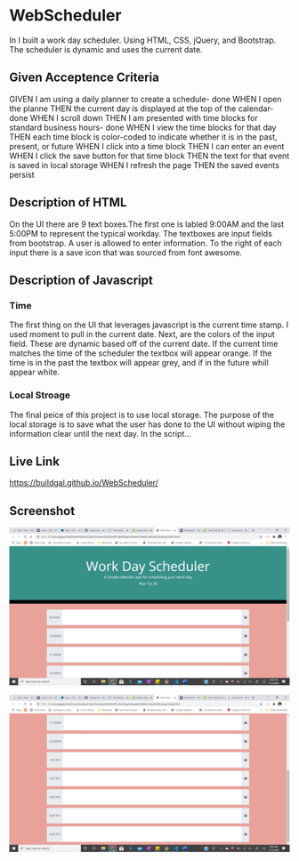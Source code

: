 
# WebScheduler
In I built a work day scheduler. Using HTML, CSS, jQuery, and Bootstrap. The scheduler is dynamic and uses the current date.

## Given Acceptence Criteria 
GIVEN I am using a daily planner to create a schedule- done
WHEN I open the planne
THEN the current day is displayed at the top of the calendar- done
WHEN I scroll down
THEN I am presented with time blocks for standard business hours- done
WHEN I view the time blocks for that day
THEN each time block is color-coded to indicate whether it is in the past, present, or future
WHEN I click into a time block
THEN I can enter an event
WHEN I click the save button for that time block
THEN the text for that event is saved in local storage
WHEN I refresh the page
THEN the saved events persist

## Description of HTML
On the UI there are 9 text boxes.The first one is labled 9:00AM and the last 5:00PM to represent the typical workday. The textboxes are input fields from bootstrap. A user is allowed to enter information. To the right of each input there is a save icon that was sourced from font awesome.

## Description of Javascript 

### Time 
The first thing on the UI that leverages javascript is the current time stamp. I used moment to pull in the current date. Next, are the colors of the input field. These are dynamic based off of the current date. If the current time matches the time of the scheduler the textbox will appear orange. If the time is in the past the textbox will appear grey, and if in the future whill appear white. 

### Local Stroage 
The final peice of this project is to use local storage. The purpose of the local storage is to save what the user has done to the UI without wiping the information clear until the next day. In the script...
## Live Link 

https://buildgal.github.io/WebScheduler/

## Screenshot 

![image](./Assets/image_2.png)

![image](./Assets/image_1.png)
